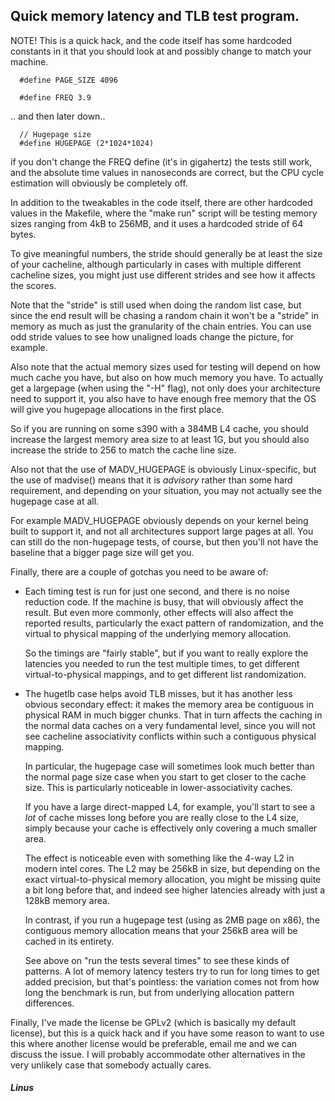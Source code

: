 ## Quick memory latency and TLB test program.

NOTE! This is a quick hack, and the code itself has some hardcoded
constants in it that you should look at and possibly change to match
your machine. 

      #define PAGE_SIZE 4096

      #define FREQ 3.9

.. and then later down..

      // Hugepage size
      #define HUGEPAGE (2*1024*1024)

if you don't change the FREQ define (it's in gigahertz) the tests still
work, and the absolute time values in nanoseconds are correct, but the
CPU cycle estimation will obviously be completely off.

In addition to the tweakables in the code itself, there are other
hardcoded values in the Makefile, where the "make run" script will be
testing memory sizes ranging from 4kB to 256MB, and it uses a hardcoded
stride of 64 bytes.

To give meaningful numbers, the stride should generally be at least the
size of your cacheline, although particularly in cases with multiple
different cacheline sizes, you might just use different strides and see
how it affects the scores. 

Note that the "stride" is still used when doing the random list case,
but since the end result will be chasing a random chain it won't be a
"stride" in memory as much as just the granularity of the chain entries. 
You can use odd stride values to see how unaligned loads change the
picture, for example. 

Also note that the actual memory sizes used for testing will depend on
how much cache you have, but also on how much memory you have.  To
actually get a largepage (when using the "-H" flag), not only does your
architecture need to support it, you also have to have enough free
memory that the OS will give you hugepage allocations in the first
place. 

So if you are running on some s390 with a 384MB L4 cache, you should
increase the largest memory area size to at least 1G, but you should
also increase the stride to 256 to match the cache line size. 

Also not that the use of MADV_HUGEPAGE is obviously Linux-specific, but
the use of madvise() means that it is *advisory* rather than some hard
requirement, and depending on your situation, you may not actually see
the hugepage case at all.

For example MADV_HUGEPAGE obviously depends on your kernel being built
to support it, and not all architectures support large pages at all. 
You can still do the non-hugepage tests, of course, but then you'll not
have the baseline that a bigger page size will get you. 


Finally, there are a couple of gotchas you need to be aware of:

* Each timing test is run for just one second, and there is no noise
  reduction code.  If the machine is busy, that will obviously affect
  the result.  But even more commonly, other effects will also affect
  the reported results, particularly the exact pattern of randomization, 
  and the virtual to physical mapping of the underlying memory allocation. 

  So the timings are "fairly stable", but if you want to really explore
  the latencies you needed to run the test multiple times, to get
  different virtual-to-physical mappings, and to get different list
  randomization. 

* The hugetlb case helps avoid TLB misses, but it has another less
  obvious secondary effect: it makes the memory area be contiguous in
  physical RAM in much bigger chunks.  That in turn affects the caching
  in the normal data caches on a very fundamental level, since you will
  not see cacheline associativity conflicts within such a contiguous
  physical mapping. 

  In particular, the hugepage case will sometimes look much better than
  the normal page size case when you start to get closer to the cache
  size.  This is particularly noticeable in lower-associativity caches. 

  If you have a large direct-mapped L4, for example, you'll start to
  see a *lot* of cache misses long before you are really close to the
  L4 size, simply because your cache is effectively only covering a
  much smaller area. 

  The effect is noticeable even with something like the 4-way L2 in
  modern intel cores.  The L2 may be 256kB in size, but depending on
  the exact virtual-to-physical memory allocation, you might be missing
  quite a bit long before that, and indeed see higher latencies already
  with just a 128kB memory area.

  In contrast, if you run a hugepage test (using as 2MB page on x86),
  the contiguous memory allocation means that your 256kB area will be
  cached in its entirety. 

  See above on "run the tests several times" to see these kinds of
  patterns.  A lot of memory latency testers try to run for long times
  to get added precision, but that's pointless: the variation comes not
  from how long the benchmark is run, but from underlying allocation
  pattern differences. 


Finally, I've made the license be GPLv2 (which is basically my default
license), but this is a quick hack and if you have some reason to want
to use this where another license would be preferable, email me and we
can discuss the issue.  I will probably accommodate other alternatives 
in the very unlikely case that somebody actually cares. 

##### Linus
